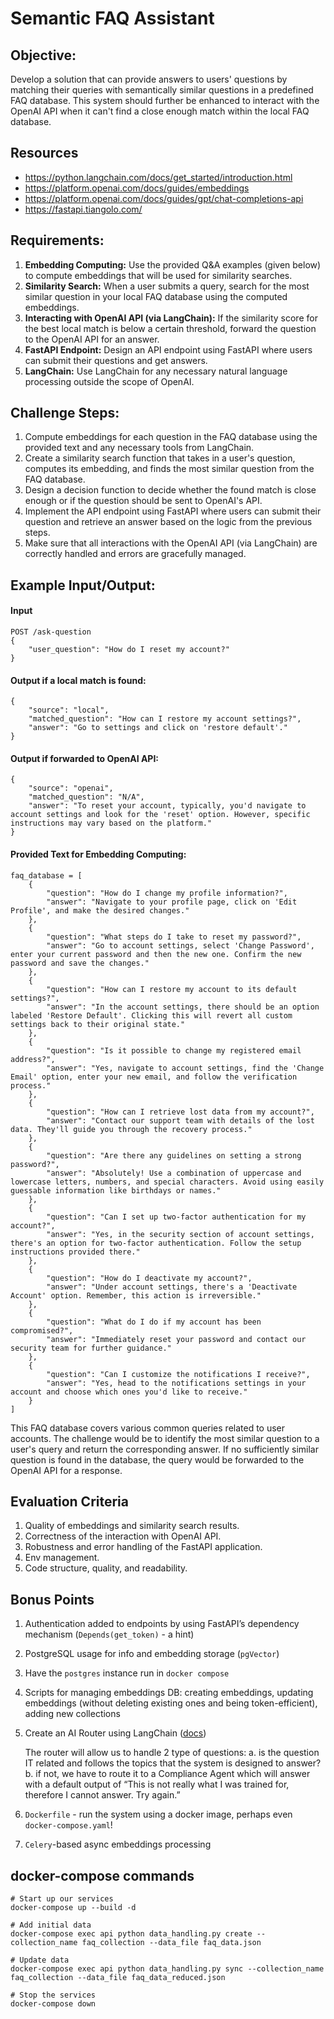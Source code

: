 # Semantic FAQ Assistant
## Objective:
Develop a solution that can provide answers to users' questions by matching their queries with semantically similar questions in a predefined FAQ database. This system should further be enhanced to interact with the OpenAI API when it can't find a close enough match within the local FAQ database.

## Resources
- https://python.langchain.com/docs/get_started/introduction.html
- https://platform.openai.com/docs/guides/embeddings
- https://platform.openai.com/docs/guides/gpt/chat-completions-api
- https://fastapi.tiangolo.com/

## Requirements:
1. **Embedding Computing:** Use the provided Q&A examples (given below) to compute embeddings that will be used for similarity searches.
2. **Similarity Search:** When a user submits a query, search for the most similar question in your local FAQ database using the computed embeddings.
3. **Interacting with OpenAI API (via LangChain):** If the similarity score for the best local match is below a certain threshold, forward the question to the OpenAI API for an answer.
4. **FastAPI Endpoint:** Design an API endpoint using FastAPI where users can submit their questions and get answers.
5. **LangChain:** Use LangChain for any necessary natural language processing outside the scope of OpenAI.

## Challenge Steps:
1. Compute embeddings for each question in the FAQ database using the provided text and any necessary tools from LangChain.
2. Create a similarity search function that takes in a user's question, computes its embedding, and finds the most similar question from the FAQ database.
3. Design a decision function to decide whether the found match is close enough or if the question should be sent to OpenAI's API.
4. Implement the API endpoint using FastAPI where users can submit their question and retrieve an answer based on the logic from the previous steps.
5. Make sure that all interactions with the OpenAI API (via LangChain) are correctly handled and errors are gracefully managed.

## Example Input/Output:
#### Input
    POST /ask-question
    {
        "user_question": "How do I reset my account?"
    }

#### Output if a local match is found:
    {
        "source": "local",
        "matched_question": "How can I restore my account settings?",
        "answer": "Go to settings and click on 'restore default'."
    }

#### Output if forwarded to OpenAI API:
    {
        "source": "openai",
        "matched_question": "N/A",
        "answer": "To reset your account, typically, you'd navigate to account settings and look for the 'reset' option. However, specific instructions may vary based on the platform."
    }

#### Provided Text for Embedding Computing:
    faq_database = [
        {
            "question": "How do I change my profile information?",
            "answer": "Navigate to your profile page, click on 'Edit Profile', and make the desired changes."
        },
        {
            "question": "What steps do I take to reset my password?",
            "answer": "Go to account settings, select 'Change Password', enter your current password and then the new one. Confirm the new password and save the changes."
        },
        {
            "question": "How can I restore my account to its default settings?",
            "answer": "In the account settings, there should be an option labeled 'Restore Default'. Clicking this will revert all custom settings back to their original state."
        },
        {
            "question": "Is it possible to change my registered email address?",
            "answer": "Yes, navigate to account settings, find the 'Change Email' option, enter your new email, and follow the verification process."
        },
        {
            "question": "How can I retrieve lost data from my account?",
            "answer": "Contact our support team with details of the lost data. They'll guide you through the recovery process."
        },
        {
            "question": "Are there any guidelines on setting a strong password?",
            "answer": "Absolutely! Use a combination of uppercase and lowercase letters, numbers, and special characters. Avoid using easily guessable information like birthdays or names."
        },
        {
            "question": "Can I set up two-factor authentication for my account?",
            "answer": "Yes, in the security section of account settings, there's an option for two-factor authentication. Follow the setup instructions provided there."
        },
        {
            "question": "How do I deactivate my account?",
            "answer": "Under account settings, there's a 'Deactivate Account' option. Remember, this action is irreversible."
        },
        {
            "question": "What do I do if my account has been compromised?",
            "answer": "Immediately reset your password and contact our security team for further guidance."
        },
        {
            "question": "Can I customize the notifications I receive?",
            "answer": "Yes, head to the notifications settings in your account and choose which ones you'd like to receive."
        }
    ]
This FAQ database covers various common queries related to user accounts. The challenge would be to identify the most similar question to a user's query and return the corresponding answer. If no sufficiently similar question is found in the database, the query would be forwarded to the OpenAI API for a response.

## Evaluation Criteria
1. Quality of embeddings and similarity search results.
2. Correctness of the interaction with OpenAI API.
3. Robustness and error handling of the FastAPI application.
4. Env management.
5. Code structure, quality, and readability.

## Bonus Points
1. Authentication added to endpoints by using FastAPI’s dependency mechanism (`Depends(get_token)` - a hint)
2. PostgreSQL usage for info and embedding storage (`pgVector`)
3. Have the `postgres` instance run in `docker compose`
4. Scripts for managing embeddings DB: creating embeddings, updating embeddings (without deleting existing ones and being token-efficient), adding new collections
5. Create an AI Router using LangChain ([docs](https://python.langchain.com/v0.1/docs/use_cases/query_analysis/techniques/routing/))
    
    The router will allow us to handle 2 type of questions:
    a. is the question IT related and follows the topics that the system is designed to answer?
    b. if not, we have to route it to a Compliance Agent which will answer with a default output of 
    “This is not really what I was trained for, therefore I cannot answer. Try again.”
6. `Dockerfile` - run the system using a docker image, perhaps even `docker-compose.yaml`!
7. `Celery`-based async embeddings processing



## docker-compose commands
    # Start up our services
    docker-compose up --build -d
    
    # Add initial data
    docker-compose exec api python data_handling.py create --collection_name faq_collection --data_file faq_data.json
    
    # Update data
    docker-compose exec api python data_handling.py sync --collection_name faq_collection --data_file faq_data_reduced.json
    
    # Stop the services
    docker-compose down
